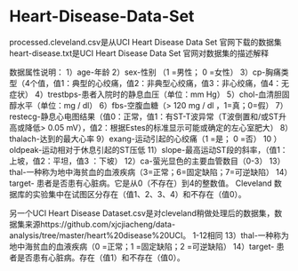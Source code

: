 # Heart-Disease-Data-Set
processed.cleveland.csv是从UCI Heart Disease Data Set 官网下载的数据集
heart-disease.txt是UCI Heart Disease Data Set 官网对数据集的描述解释

数据属性说明：
1）age-年龄
2）sex-性别 （1 =男性； 0 =女性）
3）cp-胸痛类型（4个值，值1：典型的心绞痛，值2：非典型心绞痛，值3：非心绞痛，值4：无症状）
4）trestbps-患者入院时的静息血压（单位：mm Hg）
5）chol-血清胆固醇水平（单位：mg / dl）
6）fbs-空腹血糖（> 120 mg / dl ，1=真；0=假）
7）restecg-静息心电图结果（值0：正常，值1：有ST-T波异常（T波倒置和/或ST升高或降低> 0.05 mV），值2：根据Estes的标准显示可能或确定的左心室肥大）
8）thalach-达到的最大心率
9）exang-运动引起的心绞痛（1 =是； 0 =否）
10 ）oldpeak-运动相对于休息引起的ST压低
11）slope-最高运动ST段的斜率，（值1：上坡，值2：平坦，值3 ：下坡）
12）ca-萤光显色的主要血管数目（0-3）
13）thal-一种称为地中海贫血的血液疾病（3=正常；6=固定缺陷；7=可逆缺陷）
14）target- 患者是否患有心脏病。它是从0（不存在）到4的整数值。 Cleveland 数据库的实验集中在试图区分存在（值1、2、3、4）和不存在（值0）。

另一个UCI Heart Disease Dataset.csv是对cleveland稍做处理后的数据集，数据集来源https://github.com/xjcjiacheng/data-analysis/tree/master/heart%20disease%20UCI。
1-12相同
13）thal-一种称为地中海贫血的血液疾病（0 =正常；1 =固定缺陷；2 =可逆缺陷）
14）target- 患者是否患有心脏病。存在（值1）和不存在（值0）。
